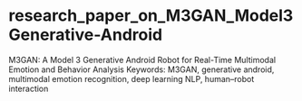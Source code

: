 # research_paper_on_M3GAN_Model3Generative-Android
M3GAN: A Model 3 Generative Android Robot for Real-Time Multimodal Emotion and Behavior Analysis Keywords: M3GAN, generative android, multimodal emotion recognition, deep learning NLP, human–robot interaction
